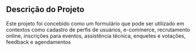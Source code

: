 ## Descrição do Projeto
Este projeto foi concebido como um formulário que pode ser utilizado em contextos como cadastro de perfis de usuários, e-commerce, recrutamento online, inscrições para eventos, assistência técnica, enquetes e votações, feedback e agendamentos
